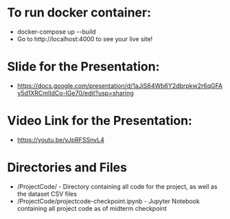 # To run docker container:

- docker-compose up --build
- Go to http://localhost:4000 to see your live site!

# Slide for the Presentation:
- https://docs.google.com/presentation/d/1aJiS64Wb6Y2dbrpkw2r6qGFAy5d1XRCmlIdCo-IGe70/edit?usp=sharing

# Video Link for the Presentation:
- https://youtu.be/vJpRFSSnvL4

# Directories and Files
- /ProjectCode/ - Directory containing all code for the project, as well as the dataset CSV files
- /ProjectCode/projectcode-checkpoint.ipynb - Jupyter Notebook containing all project code as of midterm checkpoint

